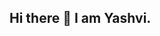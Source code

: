 ## Hi there 👋 I am Yashvi.

<!--
**Yashvij03-gith/Yashvij03-gith** is a ✨ _special_ ✨ repository because its `README.md` (this file) appears on your GitHub profile.

Here are some ideas to get you started:

- 🔭 I’m currently pursuing my Bachelor's in Technology.
- 🌱 I’m currently learning Python.
- 👯 I’m looking to collaborate on ...
- 🤔 I’m looking for help with ...
- 💬 Ask me about ...
- 📫 How to reach me: ...
- 😄 Pronouns: She/her
- ⚡ Fun fact: I think none of us know what we're doing, and it all works on everyone fooling each other and pretending that we know.
-->
